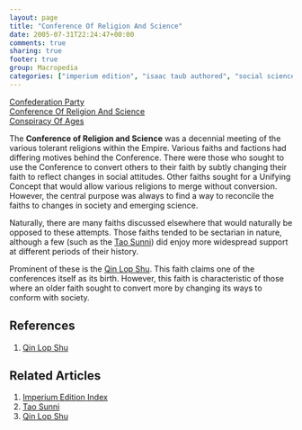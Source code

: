 ```yaml
---
layout: page
title: "Conference Of Religion And Science"
date: 2005-07-31T22:24:47+00:00
comments: true
sharing: true
footer: true
group: Macropedia
categories: ["imperium edition", "isaac taub authored", "social sciences"]
---
```


<div class='row'>
	<div class='col-md-4'><a href='/macropedia/confederation-party'>Confederation Party</a></div>
	<div class='col-md-4'><a href='/macropedia/conference-of-religion-and-science'>Conference Of Religion And Science</a></div>
	<div class='col-md-4'><a href='/macropedia/conspiracy-of-ages'>Conspiracy Of Ages</a></div>
</div>


The **Conference of Religion and Science** was a decennial meeting of the various tolerant religions within the Empire. Various faiths and factions had differing motives behind the Conference. There were those who sought to use the Conference to convert others to their faith by subtly changing their faith to reflect changes in social attitudes. Other faiths sought for a Unifying Concept that would allow various religions to merge without conversion. However, the central purpose was always to find a way to reconcile the faiths to changes in society and emerging science.

Naturally, there are many faiths discussed elsewhere that would naturally be opposed to these attempts. Those faiths tended to be sectarian in nature, although a few (such as the [Tao Sunni](/macropedia/tao-sunni)) did enjoy more widespread support at different periods of their history.

Prominent of these is the [Qin Lop Shu](/macropedia/qin-lop-shu). This faith claims one of the conferences itself as its birth. However, this faith is characteristic of those where an older faith sought to convert more by changing its ways to conform with society.

## References
1. [Qin Lop Shu](/macropedia/qin-lop-shu)

## Related Articles

1. [Imperium Edition Index](/macropedia/imperium-edition-index)
2. [Tao Sunni](/macropedia/tao-sunni)
3. [Qin Lop Shu](/macropedia/qin-lop-shu)


  
